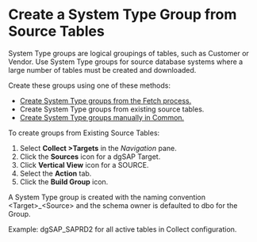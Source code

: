 # Create a System Type Group from Source Tables

System Type groups are logical groupings of tables, such as Customer or
Vendor. Use System Type groups for source database systems where a large
number of tables must be created and downloaded.

Create these groups using one of these methods:

  - [Create System Type groups from the Fetch
    process.](Create_Groups_from_the_Fetch_Process.htm)
  - Create System Type groups from existing source tables.
  - [Create System Type groups manually in
    Common.](../../Common/Use_Cases/Add_System_Types_Groups.htm)

To create groups from Existing Source Tables:

1.  Select **Collect \>Targets** in the *Navigation* pane.
2.  Click the **Sources** icon for a dgSAP Target.
3.  Click **Vertical View** icon for a SOURCE.
4.  Select the **Action** tab.
5.  Click the **Build Group** icon.

A System Type group is created with the naming convention
\<Target\>\_\<Source\> and the schema owner is defaulted to dbo for the
Group.

Example: dgSAP\_SAPRD2 for all active tables in Collect configuration.
